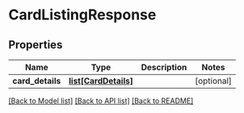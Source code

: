 # CardListingResponse

## Properties
Name | Type | Description | Notes
------------ | ------------- | ------------- | -------------
**card_details** | [**list[CardDetails]**](CardDetails.md) |  | [optional] 

[[Back to Model list]](../README.md#documentation-for-models) [[Back to API list]](../README.md#documentation-for-api-endpoints) [[Back to README]](../README.md)

